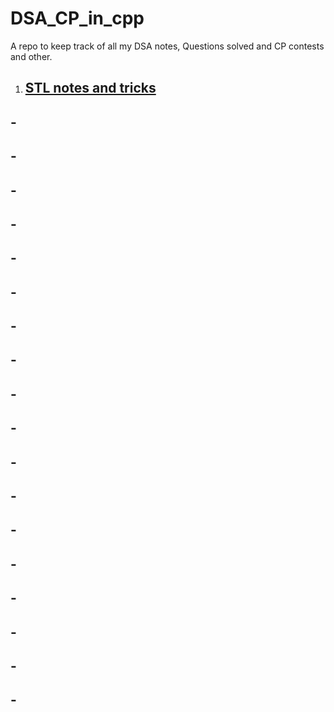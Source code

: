 # DSA_CP_in_cpp
A repo to keep track of all my DSA notes, Questions solved and CP contests and other.

1. ## [ STL notes and tricks ]()
## - []()
## - []()
## - []()
## - []()
## - []()
## - []()
## - []()
## - []()
## - []()
## - []()
## - []()
## - []()
## - []()
## - []()
## - []()
## - []()
## - []()
## - []()
